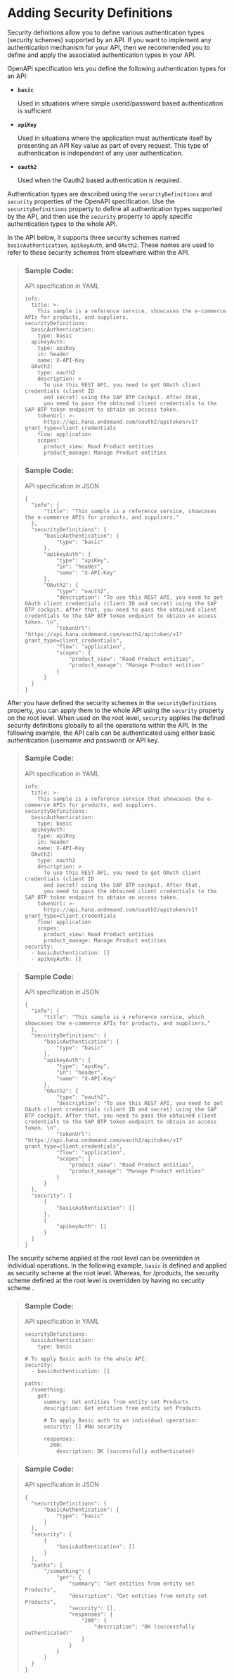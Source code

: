 <!-- loio092f7f202eb84bf7818170f6a234ca40 -->

# Adding Security Definitions

Security definitions allow you to define various authentication types \(security schemes\) supported by an API. If you want to implement any authentication mechanism for your API, then we recommended you to define and apply the associated authentication types in your API.

OpenAPI specification lets you define the following authentication types for an API:

-   **`basic`**

    Used in situations where simple userid/password based authentication is sufficient

-   **`apiKey`**

    Used in situations where the application must authenticate itself by presenting an API Key value as part of every request. This type of authentication is independent of any user authentication.

-   **`oauth2`**

    Used when the Oauth2 based authentication is required.


Authentication types are described using the `securityDefinitions` and `security` properties of the OpenAPI specification. Use the `securityDefinitions` property to define all authentication types supported by the API, and then use the `security` property to apply specific authentication types to the whole API.

In the API below, it supports three security schemes named `basicAuthentication`, `apikeyAuth`, and `OAuth2`. These names are used to refer to these security schemes from elsewhere within the API.

> ### Sample Code:  
> API specification in YAML
> 
> ```
> info:
>   title: >-
>     This sample is a reference service, showcases the e-commerce APIs for products, and suppliers.
> securityDefinitions:
>   basicAuthentication:
>     type: basic
>   apikeyAuth:
>     type: apiKey
>     in: header
>     name: X-API-Key
>   OAuth2:
>     type: oauth2
>     description: >
>       To use this REST API, you need to get OAuth client credentials (client ID
>       and secret) using the SAP BTP Cockpit. After that,
>       you need to pass the obtained client credentials to the SAP BTP token endpoint to obtain an access token. 
>     tokenUrl: >-
>       https://api.hana.ondemand.com/oauth2/apitoken/v1?grant_type=client_credentials
>     flow: application
>     scopes:
>       product_view: Read Product entities
>       product_manage: Manage Product entities
> ```

> ### Sample Code:  
> API specification in JSON
> 
> ```
> {
> 	"info": {
> 		"title": "This sample is a reference service, showcases the e-commerce APIs for products, and suppliers."
> 	},
> 	"securityDefinitions": {
> 		"basicAuthentication": {
> 			"type": "basic"
> 		},
> 		"apikeyAuth": {
> 			"type": "apiKey",
> 			"in": "header",
> 			"name": "X-API-Key"
> 		},
> 		"OAuth2": {
> 			"type": "oauth2",
> 			"description": "To use this REST API, you need to get OAuth client credentials (client ID and secret) using the SAP BTP cockpit. After that, you need to pass the obtained client credentials to the SAP BTP token endpoint to obtain an access token. \n",
> 			"tokenUrl": "https://api.hana.ondemand.com/oauth2/apitoken/v1?grant_type=client_credentials",
> 			"flow": "application",
> 			"scopes": {
> 				"product_view": "Read Product entities",
> 				"product_manage": "Manage Product entities"
> 			}
> 		}
> 	}
> }
> ```

After you have defined the security schemes in the `securityDefinitions` property, you can apply them to the whole API using the `security` property on the root level. When used on the root level, `security` applies the defined security definitions globally to all the operations within the API. In the following example, the API calls can be authenticated using either basic authentication \(username and password\) or API key.

> ### Sample Code:  
> API specification in YAML
> 
> ```
> info:
>   title: >-
>     This sample is a reference service that showcases the e-commerce APIs for products, and suppliers.
> securityDefinitions:
>   basicAuthentication:
>     type: basic
>   apikeyAuth:
>     type: apiKey
>     in: header
>     name: X-API-Key
>   OAuth2:
>     type: oauth2
>     description: >
>       To use this REST API, you need to get OAuth client credentials (client ID
>       and secret) using the SAP BTP cockpit. After that,
>       you need to pass the obtained client credentials to the SAP BTP token endpoint to obtain an access token. 
>     tokenUrl: >-
>       https://api.hana.ondemand.com/oauth2/apitoken/v1?grant_type=client_credentials
>     flow: application
>     scopes:
>       product_view: Read Product entities
>       product_manage: Manage Product entities
> security:
>   - basicAuthentication: []
>   - apikeyAuth: []
> ```

> ### Sample Code:  
> API specification in JSON
> 
> ```
> {
> 	"info": {
> 		"title": "This sample is a reference service, which showcases the e-commerce APIs for products, and suppliers."
> 	},
> 	"securityDefinitions": {
> 		"basicAuthentication": {
> 			"type": "basic"
> 		},
> 		"apikeyAuth": {
> 			"type": "apiKey",
> 			"in": "header",
> 			"name": "X-API-Key"
> 		},
> 		"OAuth2": {
> 			"type": "oauth2",
> 			"description": "To use this REST API, you need to get OAuth client credentials (client ID and secret) using the SAP BTP cockpit. After that, you need to pass the obtained client credentials to the SAP BTP token endpoint to obtain an access token. \n",
> 			"tokenUrl": "https://api.hana.ondemand.com/oauth2/apitoken/v1?grant_type=client_credentials",
> 			"flow": "application",
> 			"scopes": {
> 				"product_view": "Read Product entities",
> 				"product_manage": "Manage Product entities"
> 			}
> 		}
> 	},
> 	"security": [
> 		{
> 			"basicAuthentication": []
> 		},
> 		{
> 			"apikeyAuth": []
> 		}
> 	]
> }
> ```

The security scheme applied at the root level can be overridden in individual operations. In the following example, `basic` is defined and applied as security scheme at the root level. Whereas, for /products, the security scheme defined at the root level is overridden by having no security scheme .

> ### Sample Code:  
> API specification in YAML
> 
> ```
> securityDefinitions:
>   basicAuthentication:
>     type: basic
> 
> # To apply Basic auth to the whole API:
> security:
>   - basicAuthentication: []
> 
> paths:
>   /something:
>     get:
>       summary: Get entities from entity set Products
>       description: Get entities from entity set Products
> 
>       # To apply Basic auth to an individual operation:
>       security: [] #No security
>  
>       responses:
>         200:
>           description: OK (successfully authenticated)
> ```

> ### Sample Code:  
> API specification in JSON
> 
> ```
> {
> 	"securityDefinitions": {
> 		"basicAuthentication": {
> 			"type": "basic"
> 		}
> 	},
> 	"security": [
> 		{
> 			"basicAuthentication": []
> 		}
> 	],
> 	"paths": {
> 		"/something": {
> 			"get": {
> 				"summary": "Get entities from entity set Products",
> 				"description": "Get entities from entity set Products",
> 				"security": [],
> 				"responses": {
> 					"200": {
> 						"description": "OK (successfully authenticated)"
> 					}
> 				}
> 			}
> 		}
> 	}
> }
> ```


